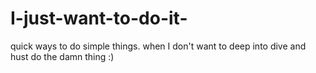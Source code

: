 # I-just-want-to-do-it-
quick ways to do simple things. when I don't want to deep into dive and hust do the damn thing :)
